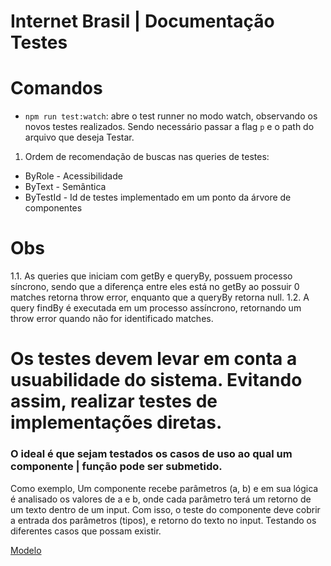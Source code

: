 # Internet Brasil | Documentação Testes

# Comandos
- `npm run test:watch`: abre o test runner no modo watch, observando os novos testes realizados. Sendo necessário passar a flag `p` e o path do arquivo que deseja Testar.

1. Ordem de recomendação de buscas nas queries de testes:
<ul>
  <li>ByRole - Acessibilidade</li>
  <li>ByText - Semântica</li>
  <li>ByTestId - Id de testes implementado em um ponto da árvore de componentes</li>
</ul>

# Obs
1.1. As queries que iniciam com getBy e queryBy, possuem processo síncrono, sendo que a diferença entre eles está no getBy ao possuir 0 matches retorna throw error, enquanto que a queryBy retorna null.
1.2. A query findBy é executada em um processo assíncrono, retornando um throw error quando não for identificado matches.

# Os testes devem levar em conta a usuabilidade do sistema. Evitando assim, realizar testes de implementações diretas.

### O ideal é que sejam testados os casos de uso ao qual um componente | função pode ser submetido.
<p>
  Como exemplo, Um componente recebe parâmetros (a, b) e em sua lógica é analisado os valores de a e b, onde cada parâmetro terá um retorno de um texto dentro de um input.
  Com isso, o teste do componente deve cobrir a entrada dos parâmetros (tipos), e retorno do texto no input. Testando os diferentes casos que possam existir.
</p>
<a href="./src/components/Teste/Teste.spec.jsx">Modelo</a>
